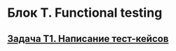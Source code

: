 # Блок T. Functional testing

## [Задача Т1. Написание тест-кейсов](T1_Writing_test-cases/T1.Writing_test-cases.md)